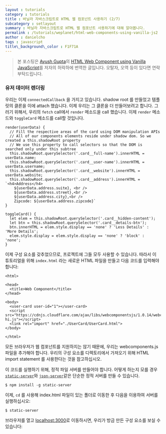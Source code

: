 ```yaml
---
layout : tutorials
category : tutorials
title : 바닐라 자바스크립트로 HTML 웹 컴포넌트 사용하기 (2/7)
subcategory : setlayout
summary : 바닐라 자바스크립트로 HTML 웹 컴포넌트 사용하기에 대해 알아봅니다.
permalink : /tutorials/weplanet/html-web-components-using-vanilla-js2
author : danielcho
tags : javascript 
title\_background\_color : F1F71A
---
```




> 본 포스팅은 [Ayush Gupta](https://ayushgp.github.io/)의 [HTML Web Component using Vanilla JavaScript](https://ayushgp.github.io/html-web-components-using-vanilla-js/)를 저자의 허락하에 번역한 글입니다. 오탈자, 오역 등이 있다면 연락부탁드립니다.

  

### 유저 데이터 렌더링

우리는 이제 `connectedCallback`  을 가지고 있습니다. shadow root 를 만들었고 템플릿의 클론을 이에 attach 했습니다. 이제 우리는 그 클론을 더 만들어보려고 합니다. 그러기 위해서, 우리의 `fetch` call에서  `render` 메소드을 call 했습니다. 이제 `render` 메소드와  `toggleCard` 메소드를 call할 것입니다. 



```
render(userData) {
  // Fill the respective areas of the card using DOM manipulation APIs
  // All of our components elements reside under shadow dom. So we created a this.shadowRoot property
  // We use this property to call selectors so that the DOM is searched only under this subtree
  this.shadowRoot.querySelector('.card__full-name').innerHTML = userData.name;
  this.shadowRoot.querySelector('.card__user-name').innerHTML = userData.username;
  this.shadowRoot.querySelector('.card__website').innerHTML = userData.website;
  this.shadowRoot.querySelector('.card__address').innerHTML = `<h4>Address</h4>
    ${userData.address.suite}, <br />
    ${userData.address.street},<br />
    ${userData.address.city},<br />
    Zipcode: ${userData.address.zipcode}`
}

toggleCard() {
  let elem = this.shadowRoot.querySelector('.card__hidden-content');
  let btn = this.shadowRoot.querySelector('.card__details-btn');
  btn.innerHTML = elem.style.display == 'none' ? 'Less Details' : 'More Details';
  elem.style.display = elem.style.display == 'none' ? 'block' : 'none';
}
```



이제 구성 요소를 갖추었으므로, 프로젝트에 그들 모두 사용할 수 있습니다. 따라서 이 튜토리얼을 위해 `index.html` 라는 새로운 HTML 파일을 만들고 다음 코드를 입력해야 합니다:



```
<html>

<head>
  <title>Web Component</title>
</head>

<body>
  <user-card user-id="1"></user-card>
  <script src="https://cdnjs.cloudflare.com/ajax/libs/webcomponentsjs/1.0.14/webcomponents-hi.js"></script>
  <link rel="import" href="./UserCard/UserCard.html">
</body>

</html>
```



모든 브라우저가 웹 컴포넌트를 지원하지는 않기 때문에, 우리는 webcomponents.js 파일을 추가해야 합니다. 우리의 구성 요소를 디렉토리에서 가져오기 위해 HTML import statement 를 사용한다는 것을 참고하십시오.

이 코드를 실행하기 위해, 정적 파일 서버를 만들어야 합니다. 어떻게 하는지 모를 경우 [`static-server`](https://www.npmjs.com/package/static-server)와 [`json-server`](https://github.com/typicode/json-server)같은 단순한 정적 서버를 만들 수 있습니다. 



```
$ npm install -g static-server
```



이제, `cd`  를 사용해 index.html 파일이 있는 폴더로 이동한 후 다음을 이용하여 서버를 실행하십시오:



```
$ static-server
```



브라우저를 열고 [localhost:3000](http://localhost:3000/)로 이동하시면, 우리가 방금 만든 구성 요소를 보실 수 있습니다:

